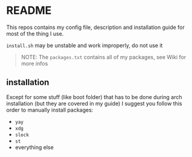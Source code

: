 # README

This repos contains my config file, description and installation guide for most
of the thing I use.

`install.sh` may be unstable and work improperly, do not use it

> NOTE: The `packages.txt` contains all of my packages, see Wiki for more infos

## installation

Except for some stuff (like boot folder) that has to be done during arch
installation (but they are covered in my guide) I suggest you follow this order
to manually install packages:

- `yay`
- `xdg`
- `slock`
- `st`
- everything else
